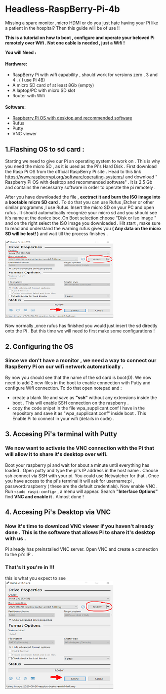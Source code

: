 # Headless-RaspBerry-Pi-4b
Missing a spare monitor ,micro HDMI or do you just hate having your Pi like a patient in the hospital?
Then this guide will be of use !!
 
**This is a tutorial on how to boot , configure and operate your beloved Pi  remotely over Wifi . Not one cable is needed , just a Wifi !**

**You will Need :**

  #### Hardware: 
 
  - RaspBerry Pi with wifi capability , should work for versions zero , 3 and 4 . ( I use Pi 4B)   
  - A micro SD card of at least 8Gb (empty)
  - A laptop/PC with micro SD slot 
  - Router with Wifi 
  
  
 #### Software:
   - [Raspberry Pi OS with desktop and recommended software](https://www.raspberrypi.org/software/operating-systems/)
   - Rufus 
   - Putty
   - VNC viewer
  
  
 ## 1.Flashing OS to sd card :
 
 Starting we need to give our Pi an operating system to work on . This is why you need the micro SD , as it is used as the Pi's Hard Disk .
 First download the Rasp Pi OS from the official RaspBerry Pi site . Head to this link https://www.raspberrypi.org/software/operating-systems/ 
 and download  " Raspberry Pi OS with desktop and recommended software" . It is 2.5 Gb and contains the necessarry software in order to operate 
 the pi remotely .
 
 After you have downloaded the file , **exctract it and burn the ISO image into a bootable micro SD card** . To do that you can use Rufus ,Etcher or other
 similar programms ,I use Rufus. Insert the micro SD  on your PC and open rufus . It should automatically recognize your micro sd and you should see 
 it's name at the device box .On Boot selection choose "Disk or Iso image " and on the right select the ISO image you downloaded . Hit start , make sure 
 to read and understand the warning rufus gives you **( Any data on the micro SD will be lost! )** and wait till the process finishes . 
 
<img src="https://github.com/Poulinakis-Konstantinos/Headless-RaspBerry-Pi-4b/blob/main/Rufus.PNG" alt="rufus" width="350" height="250">
  
 Now normally ,once rufus has finished you would just insert the sd directly onto the Pi . But this time we will need to first make some configurations ! 
 
 ## 2. Configuring the OS 
 ### Since we don't have a monitor , we need a way to connect our RaspBerry Pi on our wifi network automatically .
 By now you should see that the name of the sd card is boot(D). We now need to add 2 new files in the boot to enable connection with Putty and configure Wifi connection.
 To do that open notepad and :
 - create a blank file and save as **"ssh"** without any extensions inside the boot . This will enable SSH connection on the raspberry .
 - copy the code snipet in the file wpa_supplicant.conf I have in the repository and save it as "wpa_supplicant.conf" inside boot . This Enable Pi to connect
 in your wifi (details in code) . 
 
 ## 3. Accesing Pi's terminal with Putty
  ### We now want to activate the VNC connection with the Pi that will allow it to share it's desktop over wifi.
  Boot your raspberry pi and wait for about a minute until everything has loaded . 
  Open putty and type the pi's IP address in the host name . Choose ssh connect via SSH with your pi. You could use Netwatcher for that .
  Once you have access to the pi's terminal it will ask for username:pi , password:raspberry ( these are the default credentials).
  Now enable VNC . Run `<sudo raspi-config>` , a menu will appear. Search **"Interface Options"** find **VNC and enable it** . 
  Almost done ! 
  
  ## 4. Accesing Pi's Desktop via VNC 
   ### Now it's time to download VNC viewer if you haven't already done .  This is the software that allows Pi to share it's desktop with us .
   Pi already has preinstalled VNC server. Open VNC and create a connection to the pi's IP . 
   
   ### That's  it you're in !!! 
  this is what you expect to see 
<img src="https://github.com/Poulinakis-Konstantinos/Headless-RaspBerry-Pi-4b/blob/main/Rufus.PNG" alt="rufus" width="350" height="350">
